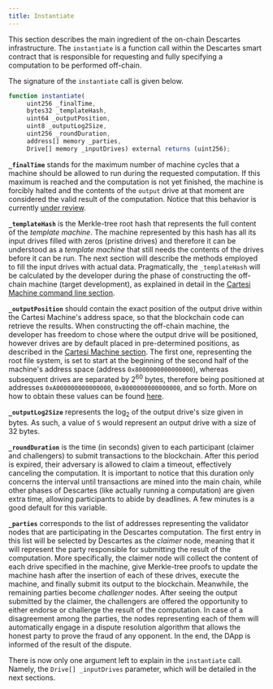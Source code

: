 ```yaml
---
title: Instantiate
---
```


This section describes the main ingredient of the on-chain Descartes infrastructure.
The `instantiate` is a function call within the Descartes smart contract that is responsible for requesting and fully specifying a computation to be performed off-chain.

The signature of the `instantiate` call is given below.
```javascript
function instantiate(
     uint256 _finalTime,
     bytes32 _templateHash,
     uint64 _outputPosition,
     uint8 _outputLog2Size,
     uint256 _roundDuration,
     address[] memory _parties,
     Drive[] memory _inputDrives) external returns (uint256);
```

**`_finalTime`** stands for the maximum number of machine cycles that a machine should be allowed to run during the requested computation.
If this maximum is reached and the computation is not yet finished, the machine is forcibly halted and the contents of the `output` drive at that moment are considered the valid result of the computation. Notice that this behavior is currently [under review](https://github.com/cartesi-corp/descartes/issues/39).

**`_templateHash`** is the Merkle-tree root hash that represents the full content of the *template machine*.
The machine represented by this hash has all its input drives filled with zeros (pristine drives) and therefore it can be understood as a *template machine* that still needs the contents of the drives before it can be run.
The next section will describe the methods employed to fill the input drives with actual data.
Pragmatically, the `_templateHash` will be calculated by the developer during the phase of constructing the off-chain machine (target development), as explained in detail in the [Cartesi Machine command line section](../machine/host/cmdline/#state-hashes).

**`_outputPosition`** should contain the exact position of the output drive within the Cartesi Machine's address space, so that the blockchain code can retrieve the results. When constructing the off-chain machine, the developer has freedom to chose where the output drive will be positioned, however drives are by default placed in pre-determined positions, as described in the [Cartesi Machine section](../machine/host/cmdline/#flash-drives). The first one, representing the root file system, is set to start at the beginning of the second half of the machine's address space (address `0x8000000000000000`), whereas subsequent drives are separated by 2<sup>60</sup> bytes, therefore being positioned at addresses `0xA000000000000000`, `0xB000000000000000`, and so forth. More on how to obtain these values can be found [here](../machine/target/architecture#linux-setup).

**`_outputLog2Size`** represents the log<sub>2</sub> of the output drive's size given in bytes. As such, a value of `5` would represent an output drive with a size of 32 bytes.

**`_roundDuration`** is the time (in seconds) given to each participant (claimer and challengers) to submit transactions to the blockchain.
After this period is expired, their adversary is allowed to claim a timeout, effectively canceling the computation. It is important to notice that this duration only concerns the interval until transactions are mined into the main chain, while other phases of Descartes (like actually running a computation) are given extra time, allowing participants to abide by deadlines. A few minutes is a good default for this variable.

**`_parties`** corresponds to the list of addresses representing the validator nodes that are participating in the Descartes computation.
The first entry in this list will be selected by Descartes as the *claimer* node, meaning that it will represent the party responsible for submitting the result of the computation. More specifically, the claimer node will collect the content of each drive specified in the machine, give Merkle-tree proofs to update the machine hash after the insertion of each of these drives, execute the machine, and finally submit its output to the blockchain.
Meanwhile, the remaining parties become *challenger* nodes. After seeing the output submitted by the claimer, the challengers are offered the opportunity to either endorse or challenge the result of the computation.
In case of a disagreement among the parties, the nodes representing each of them will automatically engage in a dispute resolution algorithm that allows the honest party to prove the fraud of any opponent.
In the end, the DApp is informed of the result of the dispute.

There is now only one argument left to explain in the `instantiate` call.
Namely, the `Drive[] _inputDrives` parameter, which will be detailed in the next sections.
